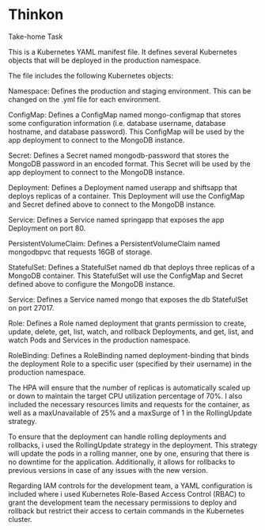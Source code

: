 # Thinkon
Take-home Task

This is a Kubernetes YAML manifest file. It defines several Kubernetes objects that will be deployed in the production namespace.

The file includes the following Kubernetes objects:

Namespace: Defines the production and staging  environment. This can be changed on the .yml file for each environment.

ConfigMap: Defines a ConfigMap named mongo-configmap that stores some configuration information (i.e. database username, database hostname, and database password). This ConfigMap will be used by the app deployment to connect to the MongoDB instance.

Secret: Defines a Secret named mongodb-password that stores the MongoDB password in an encoded format. This Secret will be used by the app deployment to connect to the MongoDB instance.

Deployment: Defines a Deployment named userapp and shiftsapp that deploys replicas of a container. This Deployment will use the ConfigMap and Secret defined above to connect to the MongoDB instance.

Service: Defines a Service named springapp that exposes the app Deployment on port 80.

PersistentVolumeClaim: Defines a PersistentVolumeClaim named mongodbpvc that requests 16GB of storage.

StatefulSet: Defines a StatefulSet named db that deploys three replicas of a MongoDB container. This StatefulSet will use the ConfigMap and Secret defined above to configure the MongoDB instance.

Service: Defines a Service named mongo that exposes the db StatefulSet on port 27017.

Role: Defines a Role named deployment that grants permission to create, update, delete, get, list, watch, and rollback Deployments, and get, list, and watch Pods and Services in the production namespace.

RoleBinding: Defines a RoleBinding named deployment-binding that binds the deployment Role to a specific user (specified by their username) in the production namespace.


The HPA will ensure that the number of replicas is automatically scaled up or down to maintain the target CPU utilization percentage of 70%. I also included the necessary resources limits and requests for the container, as well as a maxUnavailable of 25% and a maxSurge of 1 in the RollingUpdate strategy.

To ensure that the deployment can handle rolling deployments and rollbacks, i used the RollingUpdate strategy in the deployment. This strategy will update the pods in a rolling manner, one by one, ensuring that there is no downtime for the application. Additionally, it allows for rollbacks to previous versions in case of any issues with the new version.

Regarding IAM controls for the development team, a YAML configuration is included where i used Kubernetes Role-Based Access Control (RBAC) to grant the development team the necessary permissions to deploy and rollback but restrict their access to certain commands in the Kubernetes cluster.
